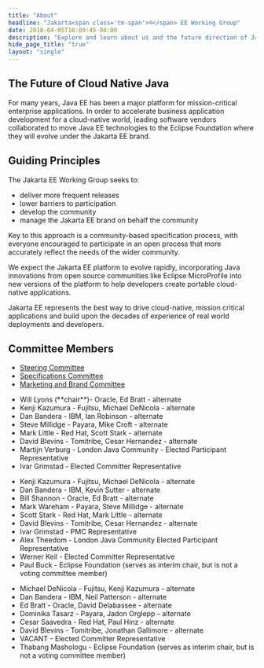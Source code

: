 ```yaml
---
title: "About"
headline: "Jakarta<span class='tm-span'>®</span> EE Working Group"
date: 2018-04-05T16:09:45-04:00
description: "Explore and learn about us and the future direction of Jakarta EE."
hide_page_title: "true"
layout: "single"
---
```


## The Future of Cloud Native Java

For many years, Java EE has been a major platform for mission-critical enterprise applications. In order to accelerate business application development for a cloud-native world, leading software vendors collaborated to move Java EE technologies to the Eclipse Foundation where they will evolve under the Jakarta EE brand.

## Guiding Principles
The Jakarta EE Working Group seeks to:

* deliver more frequent releases
* lower barriers to participation
* develop the community
* manage the Jakarta EE brand on behalf the community

Key to this approach is a community-based specification process, with everyone encouraged to participate in an open process that more accurately reflect the needs of the wider community.

We expect the Jakarta EE platform to evolve rapidly, incorporating Java innovations from open source communities like Eclipse MicroProfile into new versions of the platform to help developers create portable cloud-native applications.

Jakarta EE represents the best way to drive cloud-native, mission critical applications and build upon the decades of experience of real world deployments and developers.

## Committee Members  

<nav>
    <ul class="nav nav-tabs" id="nav-tab" role="tablist">
        <li role="presentation" class="active"><a id="steering-committee-tab" data-toggle="tab" href="#steering-committee" role="tab" aria-controls="steering-committee" aria-selected="true">Steering Committee</a></li>
        <li role="presentation"><a id="specifications-committee-tab" data-toggle="tab" href="#specifications-committee" role="tab" aria-controls="specifications-committee" aria-selected="true">Specifications Committee</a></li>
        <li role="presentation"><a id="marketing-brand-committee-tab" data-toggle="tab" href="#marketing-brand-committee" role="tab" aria-controls="marketing-brand-committee" aria-selected="true">Marketing and Brand Committee</a></li>
    </ul>
</nav>
<div class="tab-content">
    <div class="tab-pane active" id="steering-committee" role="tabpanel" aria-labelledby="steering-committee-tab">
        <ul>
            <li>Will Lyons (**chair**)- Oracle, Ed Bratt - alternate</li>
            <li>Kenji Kazumura - Fujitsu, Michael DeNicola - alternate</li>
            <li>Dan Bandera - IBM, Ian Robinson - alternate</li>
            <li>Steve Millidge - Payara, Mike Croft - alternate</li>
            <li>Mark Little - Red Hat, Scott Stark - alternate</li>
            <li>David Blevins - Tomitribe, Cesar Hernandez - alternate</li>
            <li>Martijn Verburg - London Java Community - Elected Participant Representative</li>
            <li>Ivar Grimstad - Elected Committer Representative</li>
        </ul>
    </div>
    <div class="tab-pane" id="specifications-committee" role="tabpanel" aria-labelledby="specifications-committee-tab">
        <ul>
            <li>Kenji Kazumura - Fujitsu, Michael DeNicola - alternate</li>
            <li>Dan Bandera - IBM, Kevin Sutter - alternate</li>
            <li>Bill Shannon - Oracle, Ed Bratt - alternate</li>
            <li>Mark Wareham - Payara, Steve Millidge - alternate</li>
            <li>Scott Stark - Red Hat, Mark Little - alternate</li>
            <li>David Blevins - Tomitribe, Cesar Hernandez - alternate</li>
            <li>Ivar Grimstad - PMC Representative</li>
            <li>Alex Theedom - London Java Community Elected Participant Representative</li>
            <li>Werner Keil - Elected Committer Representative</li>
            <li>Paul Buck - Eclipse Foundation (serves as interim chair, but is not a voting committee member)</li>
        </ul>
    </div>
    <div class="tab-pane" id="marketing-brand-committee" role="tabpanel" aria-labelledby="marketing-brand-committee-tab">
        <ul>
			<li>Michael DeNicola - Fujitsu, Kenji Kazumura - alternate</li>
			<li>Dan Bandera - IBM, Neil Patterson - alternate</li>
			<li>Ed Bratt - Oracle, David Delabassee - alternate</li>
			<li>Dominika Tasarz - Payara, Jadon Orglepp - alternate</li>
			<li>Cesar Saavedra - Red Hat, Paul Hinz - alternate</li>
			<li>David Blevins - Tomitribe, Jonathan Gallimore - alternate</li>
			<li>VACANT - Elected Committer Representative</li>
			<li>Thabang Mashologu - Eclipse Foundation (serves as interim chair, but is not a voting committee member)</li>
        </ul>
    </div>
</div>
